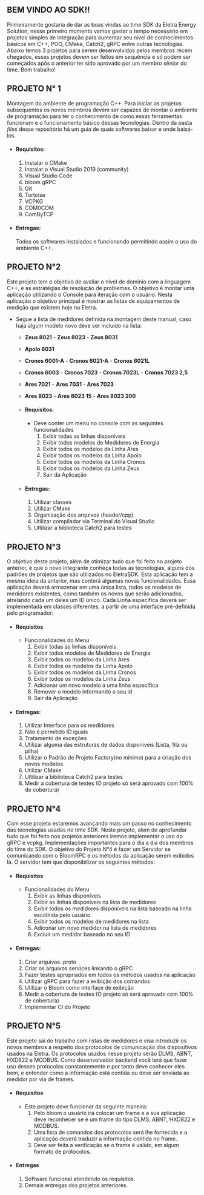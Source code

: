 ## BEM VINDO AO SDK!! 

Primeiramente gostaria de dar as boas vindas ao time SDK da Eletra Energy Solution, nesse primeiro momento vamos gastar o tempo necessário
em projetos simples de integração para aumentar seu nível de conhecimentos básicos em C++, POO, CMake, Catch2, gRPC entre outras tecnologias. Abaixo temos 3 projetos para serem desenvolvidos pelos membros récem chegados, esses projetos devem ser feitos em sequência e só podem ser começados após o anterior ter sido aprovado por um membro sênior do time. Bom trabalho!


## PROJETO N° 1

Montagem do ambiente de programação C++. Para iniciar os projetos subsequentes os novos membros devem ser capazes de montar o ambiente de programação para ter o conhecimento de como essas ferramentas funcionam e o funcionamento básico dessas tecnologias. Dentro da pasta *files* desse repositório há um guia de quais softwares baixar e onde baixá-los.
- #### Requisitos:
    1. Instalar o CMake
    2. Instalar o Visual Studio 2019 (community)
    3. Visual Studio Code
    4. bloom gRPC
    5. Git
    6. Tortoise
    7. VCPKG
    8. COM0COM
    9. ComByTCP
- #### Entregas:
    Todos os softwares instalados e funcionando permitindo assim o uso do ambiente C++.    

## PROJETO N°2

Este projeto tem o objetivo de avaliar o nível de domínio com a linguagem C++, e as estratégias de resolução de problemas. O objetivo é montar uma aplicação utilizando o Console para iteração com o usuário. Nesta aplicação o objetivo principal é mostrar as listas de equipamentos de medição que existem hoje na Eletra.
- Segue a lista de medidores definida na montagem deste manual, caso haja algum modelo novo deve ser incluído na lista:
    - **Zeus 8021** - **Zeus 8023** - **Zeus 8031**
    - **Apolo 6031**
    - **Cronos 6001-A** - **Cronos 6021-A** - **Cronos 6021L**
    - **Cronos 6003** - **Cronos 7023** - **Cronos 7023L** - **Cronos 7023 2,5**
    - **Ares 7021** - **Ares 7031** - **Ares 7023**
    - **Ares 8023** - **Ares 8023 15** - **Ares 8023 200**

    - #### Requisitos:
      - Deve conter um menu no console com as seguintes funcionalidades
        1. Exibir todas as linhas disponíveis
        2. Exibir todos modelos de Medidores de Energia
        3. Exibir todos os modelos da Linha Ares
        4. Exibir todos os modelos da Linha Apolo
        5. Exibir todos os modelos da Linha Cronos
        6. Exibir todos os modelos da Linha Zeus
        7. Sair da Aplicação

    - #### Entregas:
        1. Utilizar classes
        1. Utilizar CMake
        2. Organização dos arquivos (header/cpp)
        3. Utilizar compilador via Terminal do Visual Studio
        4. Ultilizar a biblioteca Catch2 para testes

## PROJETO N°3

O objetivo deste projeto, além de otimizar tudo que foi feito no projeto anterior, é que o novo integrante conheça todas as tecnologias, alguns dos padrões de projetos que são utilizados no EletraSDK. Esta aplicação tem a mesma ideia da anterior, mas conterá algumas novas funcionalidades. Essa aplicação deverá armazenar em uma única lista, todos os modelos de medidores existentes, como também os novos que serão adicionados, atrelando cada um deles um ID único. Cada Linha específica deverá ser implementada em classes diferentes, a partir de uma interface pré-definida pelo programador:
- #### Requisitos 
    - Funcionalidades do Menu
        1. Exibir todas as linhas disponíveis
        2. Exibir todos modelos de Medidores de Energia
        3. Exibir todos os modelos da Linha Ares
        4. Exibir todos os modelos da Linha Apolo
        5. Exibir todos os modelos da Linha Cronos
        6. Exibir todos os modelos da Linha Zeus
        7. Adicionar um novo modelo a uma linha específica
        8. Remover o modelo informando o seu id
        9. Sair da Aplicação

- #### Entregas:
    1. Utilizar Interface para os medidores
    2. Não é permitido ID iguais
    3. Tratamento de exceções
    4. Utilizar alguma das estruturas de dados disponíveis (Lista, fila ou pilha)
    5. Utilizar o Padrão de Projeto Factory(no mínimo) para a criação dos novos modelos.
    6. Utilizar CMake
    7. Ultilizar a biblioteca Catch2 para testes
    8. Medir a cobertura de testes (O projeto só será aprovado com 100% de cobertura)

## PROJETO N°4

Com esse projeto estaremos avançando mais um passo no conhecimento das tecnologias usadas no time SDK. Neste projeto, alem de aprofundar tudo que foi feito nos projetos anteriores iremos implementar o uso do gRPC e vcpkg. Implementações importantes para o dia a dia dos membros do time do SDK. O objetivo do Projeto N°4 é fazer um Servidor se comunicando com o BloomRPC e os métodos da aplicação serem exibidos lá. O servidor tem que disponibilizar os seguintes métodos:

- #### Requisitos
  - Funcionalidades do Menu
    1. Exibir as linhas disponíveis
    2. Exibir as linhas disponíveis na lista de medidores
    3. Exibir todos os medidores disponíveis na lista baseado na linha escolhida pelo usuário
    4. Exibir todos os modelos de medidores na lista
    5. Adiconar um novo medidor na lista de medidores
    6. Excluir um medidor baseado no seu ID
       
- #### Entregas:
    1. Criar arquivos .proto 
    2. Criar os arquivos services linkando o gRPC 
    3. Fazer testes apropriados em todos os métodos usados na aplicação
    4. Utilizar gRPC para fazer a exibição dos comandos
    5. Utilizar o Bloom como interfaçe de exibição
    6. Medir a cobertura de testes (O projeto só será aprovado com 100% de cobertura)
    7. Implementar CI do Projeto

## PROJETO N°5

Este projeto sai do trabalho com listas de medidores e visa introduzir os novos membros a respeito dos protocolos de comunicação dos dispositivos usados na Eletra. 
Os protocolos usados nesse projeto serão DLMS, ABNT, HXD822 e MODBUS. Como desenvolvedor backend você terá que fazer uso desses protocolos constantemente e por tanto deve conhecer eles bem, e entender como a informação está contida ou deve ser enviada ao medidor por via de frames.

- #### Requisitos
  - Este projeto deve funcionar da seguinte maneira:
    1. Pelo bloom o usuário irá colocar um frame e a sua aplicação deve reconhecer se é um frame do tipo DLMS, ABNT, HXD822 e MODBUS.
    2. Uma lista de comandos dos protocolos será lhe fornecida e a aplicação deverá traduzir a informação contida no frame.
    3. Deve ser feita a verificação se o frame é valido, em algum formato de protocolos.
    
- #### Entregas
  1. Software funcional atendendo os requisitos.
  2. Demais entregas dos projetos anteriores. 


